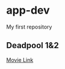 # app-dev
My first repository
## Deadpool 1&2 ##
[Movie Link](https://en.wikipedia.org/wiki/Deadpool_(film))

